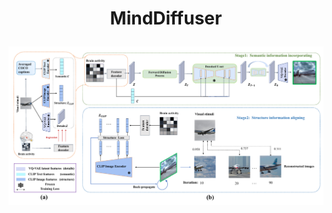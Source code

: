 # <p align="center">  MindDiffuser  </p> 

![](https://github.com/ReedOnePeck/MindDiffuser/blob/main/Images/overview.png)

